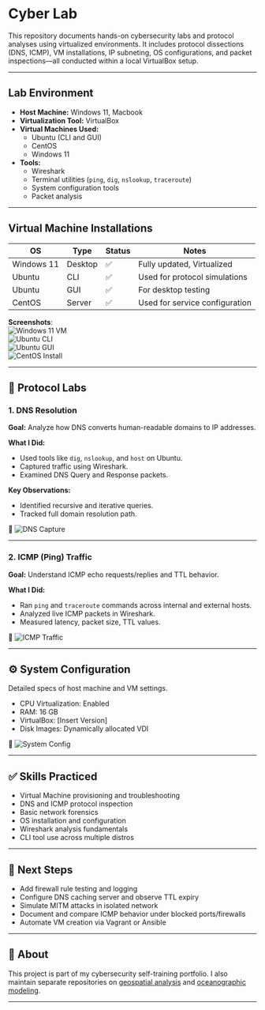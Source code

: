 #  Cyber Lab

This repository documents hands-on cybersecurity labs and protocol analyses using virtualized environments. It includes protocol dissections (DNS, ICMP), VM installations, IP subneting, OS configurations, and packet inspections—all conducted within a local VirtualBox setup.

---

##  Lab Environment

- **Host Machine:** Windows 11, Macbook
- **Virtualization Tool:** VirtualBox
- **Virtual Machines Used:**  
  - Ubuntu (CLI and GUI)  
  - CentOS  
  - Windows 11  
- **Tools:**  
  - Wireshark  
  - Terminal utilities (`ping`, `dig`, `nslookup`, `traceroute`)  
  - System configuration tools  
  - Packet analysis

---

##  Virtual Machine Installations

| OS         | Type     | Status | Notes                          |
|------------|----------|--------|---------------------------------|
| Windows 11 | Desktop  | ✅     | Fully updated, Virtualized     |
| Ubuntu     | CLI      | ✅     | Used for protocol simulations  |
| Ubuntu     | GUI      | ✅     | For desktop testing            |
| CentOS     | Server   | ✅     | Used for service configuration |

 **Screenshots**:  
![Windows 11 VM](<img width="3024" height="1964" alt="image" src="https://github.com/user-attachments/assets/d86ff313-9eb2-46ff-b4da-a6ef2828e3fd" />)  
![Ubuntu CLI](<img width="3024" height="1964" alt="image" src="https://github.com/user-attachments/assets/7e79e14d-d9f1-4eac-b9a9-828053aa0254" />)  
![Ubuntu GUI](images/ubuntu-gui.png)  
![CentOS Install](images/centos-install.png)

---

## 🧪 Protocol Labs

### 1. DNS Resolution

**Goal:** Analyze how DNS converts human-readable domains to IP addresses.

**What I Did:**
- Used tools like `dig`, `nslookup`, and `host` on Ubuntu.
- Captured traffic using Wireshark.
- Examined DNS Query and Response packets.

**Key Observations:**
- Identified recursive and iterative queries.
- Tracked full domain resolution path.

📸 ![DNS Capture](images/dns-protocol.png)

---

### 2. ICMP (Ping) Traffic

**Goal:** Understand ICMP echo requests/replies and TTL behavior.

**What I Did:**
- Ran `ping` and `traceroute` commands across internal and external hosts.
- Analyzed live ICMP packets in Wireshark.
- Measured latency, packet size, TTL values.

📸 ![ICMP Traffic](images/icmp-protocol.png)

---

## ⚙️ System Configuration

Detailed specs of host machine and VM settings.

- CPU Virtualization: Enabled
- RAM: 16 GB
- VirtualBox: [Insert Version]
- Disk Images: Dynamically allocated VDI

📸 ![System Config](images/system-config.png)

---

## ✅ Skills Practiced

- Virtual Machine provisioning and troubleshooting  
- DNS and ICMP protocol inspection  
- Basic network forensics  
- OS installation and configuration  
- Wireshark analysis fundamentals  
- CLI tool use across multiple distros

---

## 📌 Next Steps

- Add firewall rule testing and logging  
- Configure DNS caching server and observe TTL expiry  
- Simulate MITM attacks in isolated network  
- Document and compare ICMP behavior under blocked ports/firewalls  
- Automate VM creation via Vagrant or Ansible

---

## 🧭 About

This project is part of my cybersecurity self-training portfolio. I also maintain separate repositories on [geospatial analysis](https://github.com/yourusername/geospatial-lab) and [oceanographic modeling](https://github.com/yourusername/ocean-modeling).

---
